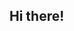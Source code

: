 ## Hi there! 

<!--
**ainsleydanan/ainsleydanan** is a ✨ _special_ ✨ repository because its `README.md` (this file) appears on your GitHub profile.

Here are some ideas to get you started:

- 🔭 I’m currently working on ... 
- 🌱 I’m currently learning ... 
- 👯 I’m looking to collaborate on ... 
- 🤔 I’m looking for help with ... 
- 💬 Ask me about ... 
- 📫 How to reach me: ... ainsleydanan@gmail.com
- 😄 Pronouns: ...
- ⚡ Fun fact: ... my name is Ainsley
-->
